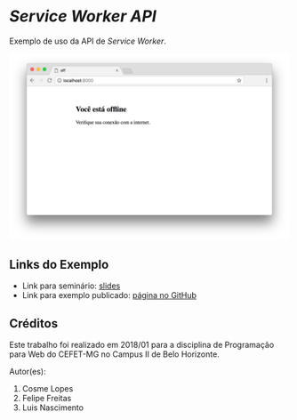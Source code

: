 # _Service Worker API_

Exemplo de uso da API de _Service Worker_.

![](images/screenshot.png)

## Links do Exemplo

- Link para seminário: [slides][slides]
- Link para exemplo publicado: [página no GitHub][vivo]

## Créditos

Este trabalho foi realizado em 2018/01 para a disciplina de Programação para Web do CEFET-MG no Campus II de Belo Horizonte.

Autor(es):

1. Cosme Lopes
1. Felipe Freitas
1. Luis Nascimento

[slides]: https://sosistemassistemas.github.io/service-workers-seminar-presentation/
[vivo]: https://fegemo.github.io/cefet-web-weblot/apis/service-worker/
